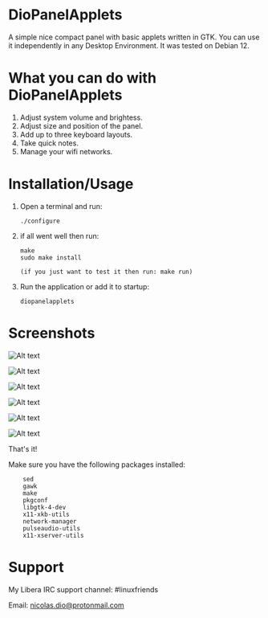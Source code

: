 # DioPanelApplets
A simple nice compact panel with basic applets written in GTK.
You can use it independently in any Desktop Environment.
It was tested on Debian 12.

# What you can do with DioPanelApplets
   1. Adjust system volume and brightess.
   2. Adjust size and position of the panel.
   3. Add up to three keyboard layouts.
   4. Take quick notes.
   5. Manage your wifi networks.

# Installation/Usage
  1. Open a terminal and run:

		 ./configure

  2. if all went well then run:

		 make
		 sudo make install
		 
		 (if you just want to test it then run: make run)
		
  4. Run the application or add it to startup:
  
		 diopanelapplets

# Screenshots
 
![Alt text](https://github.com/DiogenesN/diopanelapplets/blob/main/diopanelapplets-settings.png)
 
![Alt text](https://github.com/DiogenesN/diopanelapplets/blob/main/diopanelapplets-volume.png)

![Alt text](https://github.com/DiogenesN/diopanelapplets/blob/main/diopanelapplets-brightness.png)

![Alt text](https://github.com/DiogenesN/diopanelapplets/blob/main/diopanelapplets-clock.png)

![Alt text](https://github.com/DiogenesN/diopanelapplets/blob/main/diopanelapplets-notes.png)

![Alt text](https://github.com/DiogenesN/diopanelapplets/blob/main/diopanelapplets-network.png)

That's it!

 Make sure you have the following packages installed:

		sed
		gawk
		make
		pkgconf
		libgtk-4-dev
		x11-xkb-utils
		network-manager
		pulseaudio-utils
		x11-xserver-utils

# Support

   My Libera IRC support channel: #linuxfriends
   
   Email: nicolas.dio@protonmail.com

